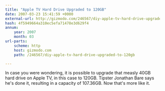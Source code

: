 ```yaml
---
title: "Apple TV Hard Drive Upgraded to 120GB"
date: 2007-03-23 15:41:59 +0000
external-url: http://gizmodo.com/246567/diy-apple-tv-hard-drive-upgraded-to-120gb
hash: 4f5949664a310ec5efa71478e3d629f4
annum:
    year: 2007
    month: 03
url-parts:
    scheme: http
    host: gizmodo.com
    path: /246567/diy-apple-tv-hard-drive-upgraded-to-120gb

---
```


In case you were wondering, it is possible to upgrade that measly 40GB hard drive on Apple TV, in this case to 120GB. Tipster Jonathan Bare says he's done it, resulting in a capacity of 107.36GB. Now that's more like it.
